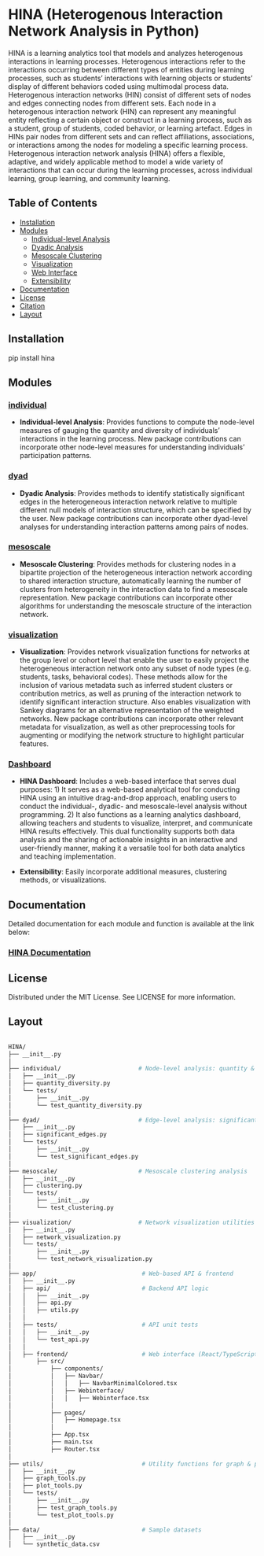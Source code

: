 # HINA (Heterogenous Interaction Network Analysis in Python)

HINA is a learning analytics tool that models and analyzes heterogenous interactions in learning processes. Heterogenous interactions refer to the interactions occurring between different types of entities during learning processes, such as students’ interactions with learning objects or students’ display of different behaviors coded using multimodal process data. Heterogenous interaction networks (HIN) consist of different sets of nodes and edges connecting nodes from different sets. Each node in a heterogenous interaction network (HIN) can represent any meaningful entity reflecting a certain object or construct in a learning process, such as a student, group of students, coded behavior, or learning artefact. Edges in HINs pair nodes from different sets and can reflect affiliations, associations, or interactions among the nodes for modeling a specific learning process. Heterogenous interaction network analysis (HINA) offers a flexible, adaptive, and widely applicable method to model a wide variety of interactions that can occur during the learning processes, across individual learning, group learning, and community learning. 

## Table of Contents

- [Installation](#installation)
- [Modules](#modules)
  - [Individual-level Analysis](#individual-level-analysis)
  - [Dyadic Analysis](#dyadic-analysis)
  - [Mesoscale Clustering](#mesoscale-clustering)
  - [Visualization](#visualization)
  - [Web Interface](#web-interface)
  - [Extensibility](#extensibility)
- [Documentation](#documentation)
- [License](#license)
- [Citation](#citation)
- [Layout](#layout)

## Installation

pip install hina

## Modules

### [individual](https://hina.readthedocs.io/en/latest/Modules/individual.html)

- **Individual-level Analysis**: Provides functions to compute the node-level measures of gauging the quantity and diversity of individuals’ interactions in the learning process. New package contributions can incorporate other node-level measures for understanding individuals’ participation patterns.

### [dyad](https://hina.readthedocs.io/en/latest/Modules/dyad.html)

- **Dyadic Analysis**: Provides methods to identify statistically significant edges in the heterogeneous interaction network relative to multiple different null models of interaction structure, which can be specified by the user. New package contributions can incorporate other dyad-level analyses for understanding interaction patterns among pairs of nodes.

### [mesoscale](https://hina.readthedocs.io/en/latest/Modules/mesoscale.html)

- **Mesoscale Clustering**: Provides methods for clustering nodes in a bipartite projection of the heterogeneous interaction network according to shared interaction structure, automatically learning the number of clusters from heterogeneity in the interaction data to find a mesoscale representation. New package contributions can incorporate other algorithms for understanding the mesoscale structure of the interaction network.

### [visualization](https://hina.readthedocs.io/en/latest/Modules/visualization.html)

- **Visualization**: Provides network visualization functions for networks at the group level or cohort level that enable the user to easily project the heterogeneous interaction network onto any subset of node types (e.g. students, tasks, behavioral codes). These methods allow for the inclusion of various metadata such as inferred student clusters or contribution metrics, as well as pruning of the interaction network to identify significant interaction structure. Also enables visualization with Sankey diagrams for an alternative representation of the weighted networks. New package contributions can incorporate other relevant metadata for visualization, as well as other preprocessing tools for augmenting or modifying the network structure to highlight particular features.

### [Dashboard](https://hina.readthedocs.io/en/latest/Modules/dashboard.html)

- **HINA Dashboard**: Includes a web-based interface that serves dual purposes: 1) It serves as a web-based analytical tool for conducting HINA using an intuitive drag-and-drop approach, enabling users to conduct the individual-, dyadic- and mesoscale-level analysis without programming. 2) It also functions as a learning analytics dashboard, allowing teachers and students to visualize, interpret, and communicate HINA results effectively. This dual functionality supports both data analysis and the sharing of actionable insights in an interactive and user-friendly manner, making it a versatile tool for both data analytics and teaching implementation.

- **Extensibility**: Easily incorporate additional measures, clustering methods, or visualizations.


## Documentation

Detailed documentation for each module and function is available at the link below:

### [HINA Documentation](https://hina.readthedocs.io/en/latest/)

## License 
Distributed under the MIT License. See LICENSE for more information.

## Layout
```bash

HINA/
├── __init__.py
│
├── individual/                      # Node-level analysis: quantity & diversity
│   ├── __init__.py
│   ├── quantity_diversity.py
│   └── tests/
│       ├── __init__.py
│       └── test_quantity_diversity.py
│
├── dyad/                            # Edge-level analysis: significant edges
│   ├── __init__.py
│   ├── significant_edges.py
│   └── tests/
│       ├── __init__.py
│       └── test_significant_edges.py
│
├── mesoscale/                       # Mesoscale clustering analysis
│   ├── __init__.py
│   ├── clustering.py
│   └── tests/
│       ├── __init__.py
│       └── test_clustering.py
│
├── visualization/                   # Network visualization utilities
│   ├── __init__.py
│   ├── network_visualization.py
│   └── tests/
│       ├── __init__.py
│       └── test_network_visualization.py
│
├── app/                              # Web-based API & frontend
│   ├── __init__.py
│   ├── api/                          # Backend API logic
│   │   ├── __init__.py
│   │   ├── api.py
│   │   ├── utils.py
│   │
│   ├── tests/                        # API unit tests
│   │   ├── __init__.py
│   │   └── test_api.py
│   │
│   ├── frontend/                     # Web interface (React/TypeScript)
│       ├── src/
│           ├── components/
│           │   ├── Navbar/
│           │   │   ├── NavbarMinimalColored.tsx
│           │   ├── Webinterface/
│           │   │   ├── Webinterface.tsx
│           │
│           ├── pages/
│           │   ├── Homepage.tsx
│           │
│           ├── App.tsx
│           ├── main.tsx
│           ├── Router.tsx
│
├── utils/                            # Utility functions for graph & plotting
│   ├── __init__.py
│   ├── graph_tools.py
│   ├── plot_tools.py
│   └── tests/
│       ├── __init__.py
│       ├── test_graph_tools.py
│       └── test_plot_tools.py
│
├── data/                             # Sample datasets
│   ├── __init__.py
│   └── synthetic_data.csv
